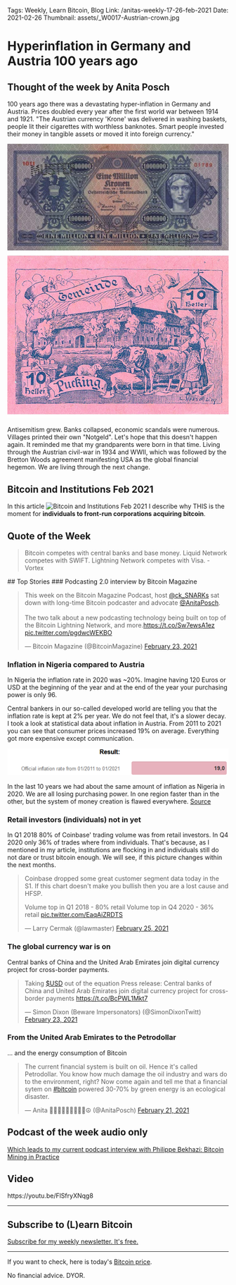 Tags: Weekly, Learn Bitcoin, Blog
Link: /anitas-weekly-17-26-feb-2021
Date: 2021-02-26
Thumbnail: assets/_W0017-Austrian-crown.jpg

# Hyperinflation in Germany and Austria 100 years ago

## Thought of the week by Anita Posch
100 years ago there was a devastating hyper-inflation in Germany and Austria. Prices doubled every year after the first world war between 1914 and 1921. "The Austrian currency 'Krone' was delivered in washing baskets, people lit their cigarettes with worthless banknotes. Smart people invested their money in tangible assets or moved it into foreign currency."

![One Million Crown](assets/_W0017-Austrian-crown.jpg)
![Notgeld Pucking](assets/_W0017-notgeld_pucking.jpg)

Antisemitism grew. Banks collapsed, economic scandals were numerous. Villages printed their own "Notgeld". Let's hope that this doesn't happen again. It reminded me that my grandparents were born in that time. Living through the Austrian civil-war in 1934 and WWII, which was followed by the Bretton Woods agreement manifesting USA as the global financial hegemon. We are living through the next change.

## Bitcoin and Institutions Feb 2021
In this article ![Bitcoin and Institutions](bitcoin-institutions-feb-2021) Feb 2021 I describe why THIS is the moment for <strong>individuals to front-run corporations acquiring bitcoin</strong>.

## Quote of the Week
<blockquote>Bitcoin competes with central banks and base money. Liquid Network competes with SWIFT. Lightning Network competes with Visa. - Vortex</blockquote>
## Top Stories
### Podcasting 2.0 interview by Bitcoin Magazine
<blockquote class="twitter-tweet"><p lang="en" dir="ltr">This week on the Bitcoin Magazine Podcast, host <a href="https://twitter.com/ck_SNARKs?ref_src=twsrc%5Etfw">@ck_SNARKs</a> sat down with long-time Bitcoin podcaster and advocate <a href="https://twitter.com/AnitaPosch?ref_src=twsrc%5Etfw">@AnitaPosch</a>. <br><br>The two talk about a new podcasting technology being built on top of the Bitcoin Lightning Network, and more.<a href="https://t.co/Sw7ewsA1ez">https://t.co/Sw7ewsA1ez</a> <a href="https://t.co/pgdwcWEKBO">pic.twitter.com/pgdwcWEKBO</a></p>&mdash; Bitcoin Magazine (@BitcoinMagazine) <a href="https://twitter.com/BitcoinMagazine/status/1364288959082352640?ref_src=twsrc%5Etfw">February 23, 2021</a></blockquote> <script async src="https://platform.twitter.com/widgets.js" charset="utf-8"></script> 

### Inflation in Nigeria compared to Austria
In Nigeria the inflation rate in 2020 was ~20%. Imagine having 120 Euros or USD at the beginning of the year and at the end of the year your purchasing power is only 96.

Central bankers in our so-called developed world are telling you that the inflation rate is kept at 2% per year. We do not feel that, it's a slower decay. I took a look at statistical data about inflation in Austria. From 2011 to 2021 you can see that consumer prices increased 19% on average. Everything got more expensive except communication. 

![Statistic Austria Inflation Calculator](assets/_W0017-Austria-Inflation-Calculator-210224.png)

In the last 10 years we had about the same amount of inflation as Nigeria in 2020. We are all losing purchasing power. In one region faster than in the other, but the system of money creation is flawed everywhere. <a href="https://www.statistik.at/persoenlicher_inflationsrechner/index_en.xhtml">Source</a>

### Retail investors (individuals) not in yet
In Q1 2018 80% of Coinbase' trading volume was from retail investors. In Q4 2020 only 36% of trades where from individuals. That's because, as I mentioned in my article, institutions are flocking in and individuals still do not dare or trust bitcoin enough. We will see, if this picture changes within the next months.
<div class="white-box">
<blockquote class="twitter-tweet">
<p dir="ltr" lang="en">Coinbase dropped some great customer segment data today in the S1. If this chart doesn't make you bullish then you are a lost cause and HFSP.

Volume top in Q1 2018 - 80% retail
Volume top in Q4 2020 - 36% retail <a href="https://t.co/EaqAiZRDTS">pic.twitter.com/EaqAiZRDTS</a></p>
— Larry Cermak (@lawmaster) <a href="https://twitter.com/lawmaster/status/1364941277129768964?ref_src=twsrc%5Etfw">February 25, 2021</a></blockquote>
<script async src="https://platform.twitter.com/widgets.js" charset="utf-8"></script>
</div>
<h3>The global currency war is on</h3>
Central banks of China and the United Arab Emirates join digital currency project for cross-border payments.
<div class="white-box">
<blockquote class="twitter-tweet">
<p dir="ltr" lang="en">Taking <a href="https://twitter.com/search?q=%24USD&amp;src=ctag&amp;ref_src=twsrc%5Etfw">$USD</a> out of the equation Press release: Central banks of China and United Arab Emirates join digital currency project for cross-border payments <a href="https://t.co/BcPWL1Mkt7">https://t.co/BcPWL1Mkt7</a></p>
— Simon Dixon (Beware Impersonators) (@SimonDixonTwitt) <a href="https://twitter.com/SimonDixonTwitt/status/1364280631346216966?ref_src=twsrc%5Etfw">February 23, 2021</a></blockquote>
<script async src="https://platform.twitter.com/widgets.js" charset="utf-8"></script>

</div>
<h3>From the United Arab Emirates to the Petrodollar</h3>
... and the energy consumption of Bitcoin
<div class="white-box">
<blockquote class="twitter-tweet">
<p dir="ltr" lang="en">The current financial system is built on oil. Hence it's called Petrodollar. You know how much damage the oil industry and wars do to the environment, right? Now come again and tell me that a financial sytem on <a href="https://twitter.com/hashtag/bitcoin?src=hash&amp;ref_src=twsrc%5Etfw">#bitcoin</a> powered 30-70% by green energy is an ecological disaster.</p>
— Anita ✊🏼🔑🏳️‍🌈🏊🏻🚴‍♂️☮️ (@AnitaPosch) <a href="https://twitter.com/AnitaPosch/status/1363486635199971336?ref_src=twsrc%5Etfw">February 21, 2021</a></blockquote>
<script async src="https://platform.twitter.com/widgets.js" charset="utf-8"></script>

</div>

<h2>Podcast of the week audio only</h2>
<a href="https://bitcoinundco.com/en/philippe-bekhazi/" target="_blank" rel="noopener noreferrer">Which leads to my current podcast interview with Philippe Bekhazi: Bitcoin Mining in Practice</a>
<h2>Video</h2>
https://youtu.be/FlSfryXNqg8

---
## Subscribe to (L)earn Bitcoin

[Subscribe for my weekly newsletter. It's free.](https://anita.link/weekly)

---

If you want to check, here is today's [Bitcoin price](https://www.coingecko.com/en/coins/bitcoin).

No financial advice. DYOR.